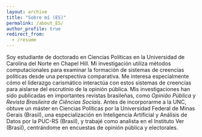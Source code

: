 ```yaml
---
layout: archive
title: "Sobre mí (ES)"
permalink: /about_ES/
author_profile: true
redirect_from:
  - /resume
---
```


Soy estudiante de doctorado en Ciencias Políticas en la Universidad de Carolina del Norte en Chapel Hill. Mi investigación utiliza métodos computacionales para examinar la formación de sistemas de creencias políticas desde una perspectiva comparativa. Me interesa especialmente cómo el liderazgo carismático interactúa con estos sistemas de creencias para aislarse del escrutinio de la opinión pública. Mis investigaciones han sido publicadas en importantes revistas brasileñas, como *Opinião Pública* y *Revista Brasileira de Ciências Sociais*. Antes de incorporarme a la UNC, obtuve un máster en Ciencias Políticas por la Universidad Federal de Minas Gerais (Brasil), una especialización en Inteligencia Artificial y Análisis de Datos por la PUC-RS (Brasil), y trabajé como analista en el Instituto Ver (Brasil), centrándome en encuestas de opinión pública y electorales.